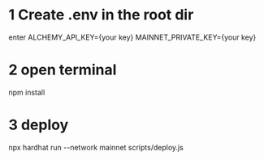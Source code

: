 # 1 Create .env in the root dir
enter 
ALCHEMY_API_KEY={your key}
MAINNET_PRIVATE_KEY={your key}
# 2 open terminal 
npm install
# 3 deploy
npx hardhat run --network mainnet scripts/deploy.js